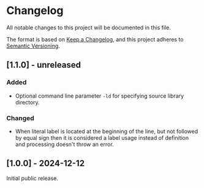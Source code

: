 # Changelog

All notable changes to this project will be documented in this file.

The format is based on [Keep a Changelog](https://keepachangelog.com/en/1.1.0/),
and this project adheres to [Semantic Versioning](https://semver.org/spec/v2.0.0.html).

## [1.1.0] - unreleased

### Added

- Optional command line parameter `-ld` for specifying source library directory.

### Changed

- When literal label is located at the beginning of the line, but not followed by equal sign then it is considered a
  label usage instead of definition and processing doesn't throw an error.

## [1.0.0] - 2024-12-12

Initial public release.